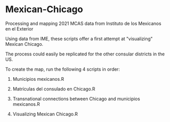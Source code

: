 # Mexican-Chicago
Processing and mapping 2021 MCAS data from Instituto de los Mexicanos en el Exterior

Using data from IME, these scripts offer a first attempt at "visualizing" Mexican Chicago.  

The process could easily be replicated for the other consular districts in the US.  

To create the map, run the following 4 scripts in order:

1. Municipios mexicanos.R

2. Matrículas del consulado en Chicago.R

3. Transnational connections between Chicago and municipios mexicanos.R

4. Visualizing Mexican Chicago.R
